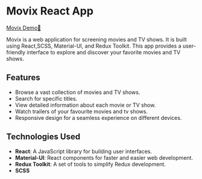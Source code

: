 # Movix React App

[Movix Demo🔗](https://movix-three-brown.vercel.app/)

Movix is a web application for screening movies and TV shows. It is built using React,SCSS, Material-UI, and Redux Toolkit. This app provides a user-friendly interface to explore and discover your favorite movies and TV shows.

## Features

- Browse a vast collection of movies and TV shows.
- Search for specific titles.
- View detailed information about each movie or TV show.
- Watch trailers of your favourite movies and tv shows.
- Responsive design for a seamless experience on different devices.

## Technologies Used

- **React**: A JavaScript library for building user interfaces.
- **Material-UI**: React components for faster and easier web development.
- **Redux Toolkit**: A set of tools to simplify Redux development.
- **SCSS**

